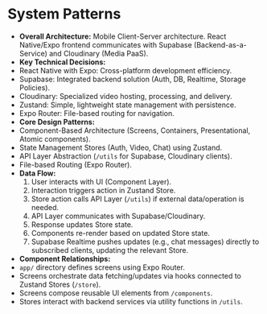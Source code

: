 # System Patterns

* **Overall Architecture:** Mobile Client-Server architecture. React Native/Expo frontend communicates with Supabase (Backend-as-a-Service) and Cloudinary (Media PaaS).
* **Key Technical Decisions:**
* React Native with Expo: Cross-platform development efficiency.
* Supabase: Integrated backend solution (Auth, DB, Realtime, Storage Policies).
* Cloudinary: Specialized video hosting, processing, and delivery.
* Zustand: Simple, lightweight state management with persistence.
* Expo Router: File-based routing for navigation.
* **Core Design Patterns:**
* Component-Based Architecture (Screens, Containers, Presentational, Atomic components).
* State Management Stores (Auth, Video, Chat) using Zustand.
* API Layer Abstraction (`/utils` for Supabase, Cloudinary clients).
* File-based Routing (Expo Router).
* **Data Flow:**
    1. User interacts with UI (Component Layer).
    2. Interaction triggers action in Zustand Store.
    3. Store action calls API Layer (`/utils`) if external data/operation is needed.
    4. API Layer communicates with Supabase/Cloudinary.
    5. Response updates Store state.
    6. Components re-render based on updated Store state.
    7. Supabase Realtime pushes updates (e.g., chat messages) directly to subscribed clients, updating the relevant Store.
* **Component Relationships:**
* `app/` directory defines screens using Expo Router.
* Screens orchestrate data fetching/updates via hooks connected to Zustand Stores (`/store`).
* Screens compose reusable UI elements from `/components`.
* Stores interact with backend services via utility functions in `/utils`.
